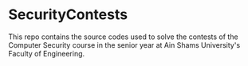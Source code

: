 # SecurityContests
This repo contains the source codes used to solve the contests of the Computer Security course in the senior year at Ain Shams University's Faculty of Engineering.
